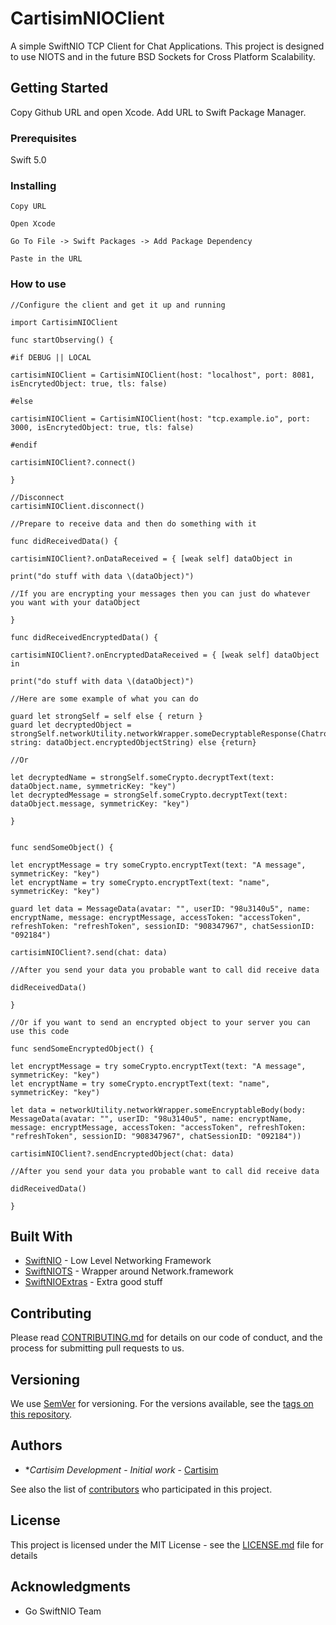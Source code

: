 # CartisimNIOClient

A simple SwiftNIO TCP Client for Chat Applications. This project is designed to use NIOTS and in the future BSD Sockets for Cross Platform Scalability.

## Getting Started

Copy Github URL and open Xcode. Add URL to Swift Package Manager.

### Prerequisites

Swift 5.0 


### Installing

```
Copy URL
```
```
Open Xcode
```
```
Go To File -> Swift Packages -> Add Package Dependency
```
```
Paste in the URL
```

### How to use

```
//Configure the client and get it up and running

import CartisimNIOClient

func startObserving() {

#if DEBUG || LOCAL

cartisimNIOClient = CartisimNIOClient(host: "localhost", port: 8081, isEncrytedObject: true, tls: false)

#else

cartisimNIOClient = CartisimNIOClient(host: "tcp.example.io", port: 3000, isEncrytedObject: true, tls: false)

#endif

cartisimNIOClient?.connect()

}

//Disconnect
cartisimNIOClient.disconnect()

//Prepare to receive data and then do something with it

func didReceivedData() {

cartisimNIOClient?.onDataReceived = { [weak self] dataObject in

print("do stuff with data \(dataObject)")

//If you are encrypting your messages then you can just do whatever you want with your dataObject

}

func didReceivedEncryptedData() {

cartisimNIOClient?.onEncryptedDataReceived = { [weak self] dataObject in

print("do stuff with data \(dataObject)")

//Here are some example of what you can do

guard let strongSelf = self else { return }
guard let decryptedObject = strongSelf.networkUtility.networkWrapper.someDecryptableResponse(Chatroom.self, string: dataObject.encryptedObjectString) else {return}

//Or

let decryptedName = strongSelf.someCrypto.decryptText(text: dataObject.name, symmetricKey: "key")
let decryptedMessage = strongSelf.someCrypto.decryptText(text: dataObject.message, symmetricKey: "key")

}


func sendSomeObject() {

let encryptMessage = try someCrypto.encryptText(text: "A message", symmetricKey: "key")
let encryptName = try someCrypto.encryptText(text: "name", symmetricKey: "key")

guard let data = MessageData(avatar: "", userID: "98u3140u5", name: encryptName, message: encryptMessage, accessToken: "accessToken", refreshToken: "refreshToken", sessionID: "908347967", chatSessionID: "092184")

cartisimNIOClient?.send(chat: data)

//After you send your data you probable want to call did receive data

didReceivedData()

}

//Or if you want to send an encrypted object to your server you can use this code

func sendSomeEncryptedObject() {

let encryptMessage = try someCrypto.encryptText(text: "A message", symmetricKey: "key")
let encryptName = try someCrypto.encryptText(text: "name", symmetricKey: "key")

let data = networkUtility.networkWrapper.someEncryptableBody(body: MessageData(avatar: "", userID: "98u3140u5", name: encryptName, message: encryptMessage, accessToken: "accessToken", refreshToken: "refreshToken", sessionID: "908347967", chatSessionID: "092184"))

cartisimNIOClient?.sendEncryptedObject(chat: data)

//After you send your data you probable want to call did receive data

didReceivedData()

}

```


## Built With

* [SwiftNIO](https://github.com/apple/swift-nio) - Low Level Networking Framework
* [SwiftNIOTS](https://github.com/apple/swift-nio-transport-services) - Wrapper around Network.framework
* [SwiftNIOExtras](https://github.com/apple/swift-nio-extras) - Extra good stuff

## Contributing

Please read [CONTRIBUTING.md](https://gist.github.com/PurpleBooth/b24679402957c63ec426) for details on our code of conduct, and the process for submitting pull requests to us.

## Versioning

We use [SemVer](http://semver.org/) for versioning. For the versions available, see the [tags on this repository](https://github.com/Cartisim/cartisim-nio-client/tags). 

## Authors

* **Cartisim Development* - *Initial work* - [Cartisim](https://cartisim.io)

See also the list of [contributors](https://github.com/Cartisim/cartisim-nio-client/contributors) who participated in this project.

## License

This project is licensed under the MIT License - see the [LICENSE.md](LICENSE.md) file for details

## Acknowledgments

* Go SwiftNIO Team

